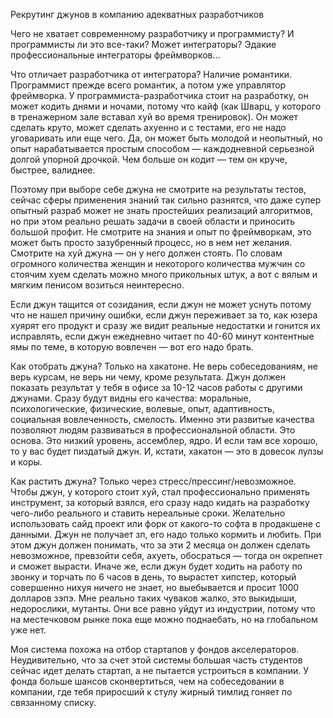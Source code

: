 Рекрутинг джунов в компанию адекватных разработчиков

Чего не хватает современному разработчику и программисту? И программисты ли это все-таки? Может интеграторы? Эдакие профессиональные интеграторы фреймворков…

Что отличает разработчика от интегратора? Наличие романтики. Программист прежде всего романтик, а потом уже управлятор фреймворка. У программиста-разработчика стоит на разработку, он может кодить днями и ночами, потому что кайф (как Шварц, у которого в тренажерном зале вставал хуй во время тренировок). Он может сделать круто, может сделать ахуенно и с тестами, его не надо уговаривать или еще чего. Да, он может быть молодой и неопытный, но опыт нарабатывается простым способом — каждодневной серьезной долгой упорной дрочкой. Чем больше он кодит — тем он круче, быстрее, валиднее.

Поэтому при выборе себе джуна не смотрите на результаты тестов, сейчас сферы применения знаний так сильно разнятся, что даже супер опытный разраб может не знать простейших реализаций алгоритмов, но при этом реально решать задачи в своей области и приносить большой профит. Не смотрите на знания и опыт по фреймворкам, это может быть просто зазубренный процесс, но в нем нет желания. Смотрите на хуй джуна — он у него должен стоять. По словам огромного количества женщин и некоторого количества мужчин со стоячим хуем сделать можно много прикольных штук, а вот с вялым и мягким пенисом возиться неинтересно.

Если джун тащится от созидания, если джун не может уснуть потому что не нашел причину ошибки, если джун переживает за то, как юзера хуярят его продукт и сразу же видит реальные недостатки и гонится их исправлять, если джун ежедневно читает по 40-60 минут контентные ямы по теме, в которую вовлечен — вот его надо брать.

Как отобрать джуна? Только на хакатоне. Не верь собеседованиям, не верь курсам, не верь ни чему, кроме результата. Джун должен показать результат у тебя в офисе за 10-12 часов работы с другими джунами. Сразу будут видны его качества: моральные, психологические, физические, волевые, опыт, адаптивность, социальная вовлеченность, смелость. Именно эти развитые качества позволяют людям развиваться в профессиональной области. Это основа. Это низкий уровень, ассемблер, ядро. И если там все хорошо, то у вас будет пиздатый джун. И, кстати, хакатон — это в довесок лулзы и коры.

Как растить джуна? Только через стресс/прессинг/невозможное. Чтобы джун, у которого стоит хуй, стал профессионально применять инструмент, за который взялся, его сразу надо кидать на разработку чего-либо реального и ставить нереальные сроки. Желательно использовать сайд проект или форк от какого-то софта в продакшене с данными. Джун не получает зп, его надо только кормить и любить. При этом джун должен понимать, что за эти 2 месяца он должен сделать невозможное, превзойти себя, ахуеть, обосраться — тогда он окрепнет и сможет вырасти. Иначе же, если джун будет ходить на работу по звонку и торчать по 6 часов в день, то вырастет хипстер, который совершенно нихуя ничего не знает, но выебывается и просит 1000 долларов зэпэ. Мне реально таких чуваков жалко, это выкидыши, недорослики, мутанты. Они все равно уйдут из индустрии, потому что на местечковом рынке пока еще можно поднаебать, но на глобальном уже нет.

Моя система похожа на отбор стартапов у фондов акселераторов. Неудивительно, что за счет этой системы большая часть студентов сейчас идет делать стартап, а не пытается устроиться в компании. У фонда больше шансов сконвертиться, чем на собеседовании в компании, где тебя приросший к стулу жирный тимлид гоняет по связанному списку.

